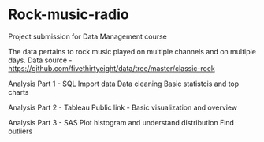 # Rock-music-radio
Project submission for Data Management course

The data pertains to rock music played on multiple channels and on multiple days.
Data source - https://github.com/fivethirtyeight/data/tree/master/classic-rock

Analysis Part 1 - SQL
  Import data
  Data cleaning
  Basic statistcis and top charts

Analysis Part 2 - Tableau
  Public link - 
  Basic visualization and overview

Analysis Part 3 - SAS
  Plot histogram and understand distribution
  Find outliers
